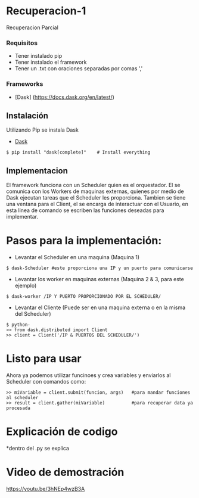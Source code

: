 # Recuperacion-1
Recuperacion Parcial 

### Requisitos
* Tener instalado pip
* Tener instalado el framework
* Tener un .txt con oraciones separadas por comas ','

### Frameworks
* [Dask] (https://docs.dask.org/en/latest/)
## Instalación
Utilizando Pip se instala Dask
* [Dask](http://docs.dask.org/en/latest/install.html)
```
$ pip install "dask[complete]"    # Install everything
```
## Implementacion

El framework funciona con un Scheduler quien es el orquestador. El se comunica con los Workers de maquinas externas, quienes por medio de Dask ejecutan tareas que el Scheduler les proporciona. Tambien se tiene una ventana para el Client, el se encarga de interactuar con el Usuario, en esta linea de comando se escriben las funciones deseadas para implementar. 

# Pasos para la implementación:
* Levantar el Scheduler en una maquina (Maquina 1)
```
$ dask-Scheduler #este proporciona una IP y un puerto para comunicarse
```
* Levantar los worker en maquinas externas (Maquina 2 & 3, para este ejemplo)
```
$ dask-worker /IP Y PUERTO PROPORCIONADO POR EL SCHEDULER/
```
* Levantar el Cliente (Puede ser en una maquina externa o en la misma del Scheduler)
```
$ python-
>> from dask.distributed import Client
>> client = Client('/IP & PUERTOS DEL SCHEDULER/')
```
# Listo para usar
Ahora ya podemos utilizar funcinoes y crea variables y enviarlos al Scheduler con comandos como:
```
>> miVariable = client.submit(funcion, args)   #para mandar funciones al scheduler
>> result = client.gather(miVariable)          #para recuperar data ya procesada
```

# Explicación de codigo
*dentro del .py se explica

# Video de demostración
https://youtu.be/3hNEp4wzB3A

